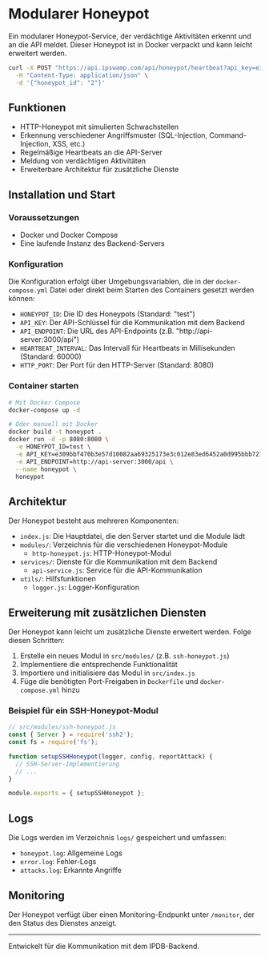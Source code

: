 # Modularer Honeypot

Ein modularer Honeypot-Service, der verdächtige Aktivitäten erkennt und an die API meldet. Dieser Honeypot ist in Docker verpackt und kann leicht erweitert werden.

```bash
curl -X POST "https://api.ipswamp.com/api/honeypot/heartbeat?api_key=e309bbf470b3e57d10082aa69325173e3c012e83ed6452a0d995bbb721c02f4a" \
  -H "Content-Type: application/json" \
  -d '{"honeypot_id": "2"}'
```

## Funktionen

- HTTP-Honeypot mit simulierten Schwachstellen
- Erkennung verschiedener Angriffsmuster (SQL-Injection, Command-Injection, XSS, etc.)
- Regelmäßige Heartbeats an die API-Server
- Meldung von verdächtigen Aktivitäten
- Erweiterbare Architektur für zusätzliche Dienste

## Installation und Start

### Voraussetzungen

- Docker und Docker Compose
- Eine laufende Instanz des Backend-Servers

### Konfiguration

Die Konfiguration erfolgt über Umgebungsvariablen, die in der `docker-compose.yml` Datei oder direkt beim Starten des Containers gesetzt werden können:

- `HONEYPOT_ID`: Die ID des Honeypots (Standard: "test")
- `API_KEY`: Der API-Schlüssel für die Kommunikation mit dem Backend
- `API_ENDPOINT`: Die URL des API-Endpoints (z.B. "http://api-server:3000/api")
- `HEARTBEAT_INTERVAL`: Das Intervall für Heartbeats in Millisekunden (Standard: 60000)
- `HTTP_PORT`: Der Port für den HTTP-Server (Standard: 8080)

### Container starten

```bash
# Mit Docker Compose
docker-compose up -d

# Oder manuell mit Docker
docker build -t honeypot .
docker run -d -p 8080:8080 \
  -e HONEYPOT_ID=test \
  -e API_KEY=e309bbf470b3e57d10082aa69325173e3c012e83ed6452a0d995bbb721c02f4a \
  -e API_ENDPOINT=http://api-server:3000/api \
  --name honeypot \
  honeypot
```

## Architektur

Der Honeypot besteht aus mehreren Komponenten:

- `index.js`: Die Hauptdatei, die den Server startet und die Module lädt
- `modules/`: Verzeichnis für die verschiedenen Honeypot-Module
  - `http-honeypot.js`: HTTP-Honeypot-Modul
- `services/`: Dienste für die Kommunikation mit dem Backend
  - `api-service.js`: Service für die API-Kommunikation
- `utils/`: Hilfsfunktionen
  - `logger.js`: Logger-Konfiguration

## Erweiterung mit zusätzlichen Diensten

Der Honeypot kann leicht um zusätzliche Dienste erweitert werden. Folge diesen Schritten:

1. Erstelle ein neues Modul in `src/modules/` (z.B. `ssh-honeypot.js`)
2. Implementiere die entsprechende Funktionalität
3. Importiere und initialisiere das Modul in `src/index.js`
4. Füge die benötigten Port-Freigaben in `Dockerfile` und `docker-compose.yml` hinzu

### Beispiel für ein SSH-Honeypot-Modul

```javascript
// src/modules/ssh-honeypot.js
const { Server } = require('ssh2');
const fs = require('fs');

function setupSSHHoneypot(logger, config, reportAttack) {
  // SSH-Server-Implementierung
  // ...
}

module.exports = { setupSSHHoneypot };
```

## Logs

Die Logs werden im Verzeichnis `logs/` gespeichert und umfassen:

- `honeypot.log`: Allgemeine Logs
- `error.log`: Fehler-Logs
- `attacks.log`: Erkannte Angriffe

## Monitoring

Der Honeypot verfügt über einen Monitoring-Endpunkt unter `/monitor`, der den Status des Dienstes anzeigt.

---

Entwickelt für die Kommunikation mit dem IPDB-Backend.
